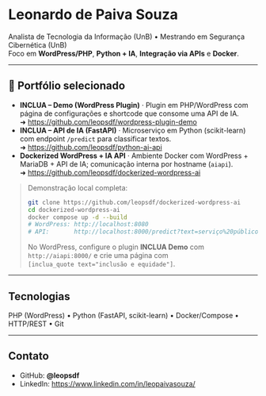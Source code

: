 # Leonardo de Paiva Souza

Analista de Tecnologia da Informação (UnB) • Mestrando em Segurança Cibernética (UnB)  
Foco em **WordPress/PHP**, **Python + IA**, **Integração via APIs** e **Docker**.

---

## 🔎 Portfólio selecionado
- **INCLUA – Demo (WordPress Plugin)** · Plugin em PHP/WordPress com página de configurações e shortcode que consome uma API de IA.  
  ➜ https://github.com/leopsdf/wordpress-plugin-demo
- **INCLUA – API de IA (FastAPI)** · Microserviço em Python (scikit-learn) com endpoint `/predict` para classificar textos.  
  ➜ https://github.com/leopsdf/python-ai-api
- **Dockerized WordPress + IA API** · Ambiente Docker com WordPress + MariaDB + API de IA; comunicação interna por hostname (`aiapi`).  
  ➜ https://github.com/leopsdf/dockerized-wordpress-ai

> Demonstração local completa:
> ```bash
> git clone https://github.com/leopsdf/dockerized-wordpress-ai
> cd dockerized-wordpress-ai
> docker compose up -d --build
> # WordPress: http://localhost:8080
> # API:       http://localhost:8000/predict?text=serviço%20público
> ```
> No WordPress, configure o plugin **INCLUA Demo** com `http://aiapi:8000/` e crie uma página com  
> `[inclua_quote text="inclusão e equidade"]`.

---

## Tecnologias
PHP (WordPress) • Python (FastAPI, scikit-learn) • Docker/Compose • HTTP/REST • Git

---

## Contato
- GitHub: **@leopsdf**  
- LinkedIn: https://www.linkedin.com/in/leopaivasouza/
